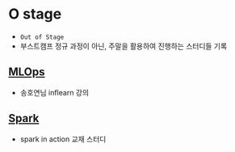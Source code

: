 # O stage
- `Out of Stage`
- 부스트캠프 정규 과정이 아닌, 주말을 활용하여 진행하는 스터디들 기록

## [MLOps](https://github.com/jinmang2/boostcamp_ai_tech_2/tree/main/o-stage/mlops)
- 송호연님 inflearn 강의

## [Spark](https://github.com/jinmang2/spark-in-action)
- spark in action 교재 스터디
